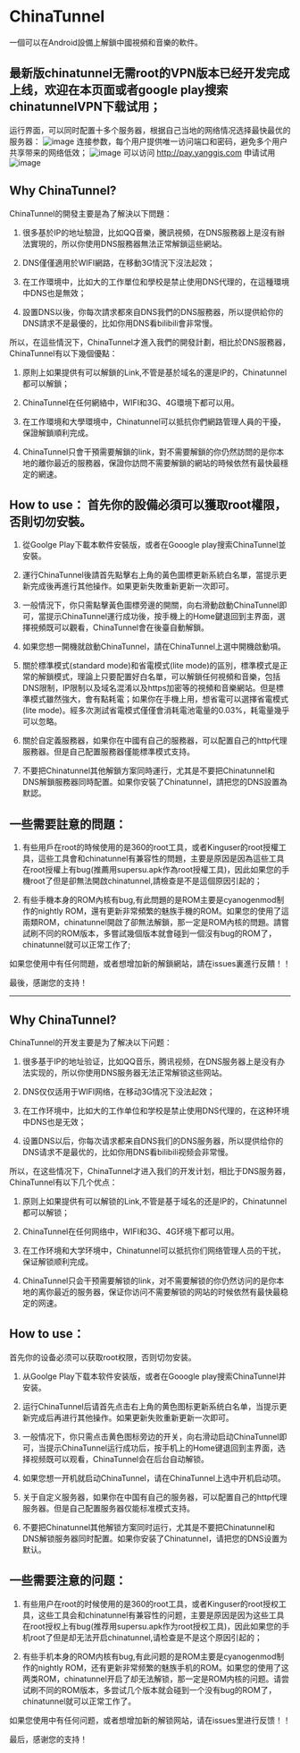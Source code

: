 # ChinaTunnel
一個可以在Android設備上解鎖中國視頻和音樂的軟件。

## 最新版chinatunnel无需root的VPN版本已经开发完成上线，欢迎在本页面或者google play搜索chinatunnelVPN下载试用；
运行界面，可以同时配置十多个服务器，根据自己当地的网络情况选择最快最优的服务器：
![image](https://raw.githubusercontent.com/yanggis/ChinaTunnel/master/chinatunnelVPN2.jpg)
连接参数，每个用户提供唯一访问端口和密码，避免多个用户共享带来的网络低效；
![image](https://raw.githubusercontent.com/yanggis/ChinaTunnel/master/chinatunnelVPN1.jpg)
可以访问 http://pay.yanggis.com 申请试用
![image](https://raw.githubusercontent.com/yanggis/ChinaTunnel/master/chinatunnelVPN3.jpg)

## Why ChinaTunnel?

ChinaTunnel的開發主要是為了解決以下問題：

1. 很多基於IP的地址驗證，比如QQ音樂，騰訊視頻，在DNS服務器上是沒有辦法實現的，所以你使用DNS服務器無法正常解鎖這些網站。

2. DNS僅僅適用於WIFI網路，在移動3G情況下沒法起效；

3. 在工作環境中，比如大的工作單位和學校是禁止使用DNS代理的，在這種環境中DNS也是無效；

4. 設置DNS以後，你每次請求都來自DNS我們的DNS服務器，所以提供給你的DNS請求不是最優的，比如你用DNS看bilibili會非常慢。

所以，在這些情況下，ChinaTunnel才進入我們的開發計劃，相比於DNS服務器，ChinaTunnel有以下幾個優點：

1. 原則上如果提供有可以解鎖的Link,不管是基於域名的還是IP的，Chinatunnel都可以解鎖；

2. ChinaTunnel在任何網絡中，WIFI和3G、4G環境下都可以用。

3. 在工作環境和大學環境中，Chinatunnel可以抵抗你們網路管理人員的干擾，保證解鎖順利完成。

4. ChinaTunnel只會干預需要解鎖的link，對不需要解鎖的你仍然訪問的是你本地的離你最近的服務器，保證你訪問不需要解鎖的網站的時候依然有最快最穩定的網速。

## How to use： 首先你的設備必須可以獲取root權限，否則切勿安裝。

1. 從Goolge Play下載本軟件安裝版，或者在Gooogle play搜索ChinaTunnel並安裝。

2. 運行ChinaTunnel後請首先點擊右上角的黃色圖標更新系統白名單，當提示更新完成後再進行其他操作。如果更新失敗重新更新一次即可。

3. 一般情況下，你只需點擊黃色圖標旁邊的開關，向右滑動啟動ChinaTunnel即可，當提示ChinaTunnel運行成功後，按手機上的Home鍵退回到主界面，選擇視頻既可以觀看，ChinaTunnel會在後臺自動解鎖。

4. 如果您想一開機就啟動ChinaTunnel，請在ChinaTunnel上選中開機啟動項。

5. 關於標準模式(standard mode)和省電模式(lite mode)的區別，標準模式是正常的解鎖模式，理論上只要配置好白名單，可以解鎖任何視頻和音樂，包括DNS限制，IP限制以及域名混淆以及https加密等的視頻和音樂網站。但是標準模式雖然強大，會有點耗電；如果你在手機上用，想省電可以選擇省電模式(lite mode)。經多次測試省電模式僅僅會消耗電池電量的0.03%，耗電量幾乎可以忽略。

6. 關於自定義服務器，如果你在中國有自己的服務器，可以配置自己的http代理服務器。但是自己配置服務器僅能標準模式支持。

7. 不要把Chinatunnel其他解鎖方案同時運行，尤其是不要把Chinatunnel和DNS解鎖服務器同時配置。如果你安裝了Chinatunnel，請把您的DNS設置為默認。


## 一些需要註意的問題：

1. 有些用戶在root的時候使用的是360的root工具，或者Kinguser的root授權工具，這些工具會和chinatunnel有兼容性的問題，主要是原因是因為這些工具在root授權上有bug(推薦用supersu.apk作為root授權工具)，因此如果您的手機root了但是卻無法開啟chinatunnel,請檢查是不是這個原因引起的；

2. 有些手機本身的ROM內核有bug,有此問題的是ROM主要是cyanogenmod制作的nightly ROM，還有更新非常頻繁的魅族手機的ROM。如果您的使用了這兩類ROM，chinatunnel開啟了卻無法解鎖，那一定是ROM內核的問題。請嘗試刷不同的ROM版本，多嘗試幾個版本就會碰到一個沒有bug的ROM了，chinatunnel就可以正常工作了;

如果您使用中有任何問題，或者想增加新的解鎖網站，請在issues裏進行反饋！！

最後，感謝您的支持！

********************************************************************************************************

## Why ChinaTunnel?

ChinaTunnel的开发主要是为了解决以下问题：

1. 很多基于IP的地址验证，比如QQ音乐，腾讯视频，在DNS服务器上是没有办法实现的，所以你使用DNS服务器无法正常解锁这些网站。

2. DNS仅仅适用于WIFI网络，在移动3G情况下没法起效；

3. 在工作环境中，比如大的工作单位和学校是禁止使用DNS代理的，在这种环境中DNS也是无效；

4. 设置DNS以后，你每次请求都来自DNS我们的DNS服务器，所以提供给你的DNS请求不是最优的，比如你用DNS看bilibili视频会非常慢。

所以，在这些情况下，ChinaTunnel才进入我们的开发计划，相比于DNS服务器，ChinaTunnel有以下几个优点：

1. 原则上如果提供有可以解锁的Link,不管是基于域名的还是IP的，Chinatunnel都可以解锁；

2. ChinaTunnel在任何网络中，WIFI和3G、4G环境下都可以用。

3. 在工作环境和大学环境中，Chinatunnel可以抵抗你们网络管理人员的干扰，保证解锁顺利完成。

4. ChinaTunnel只会干预需要解锁的link，对不需要解锁的你仍然访问的是你本地的离你最近的服务器，保证你访问不需要解锁的网站的时候依然有最快最稳定的网速。

## How to use：
首先你的设备必须可以获取root权限，否则切勿安装。

1. 从Goolge Play下载本软件安装版，或者在Gooogle play搜索ChinaTunnel并安装。

2. 运行ChinaTunnel后请首先点击右上角的黄色图标更新系统白名单，当提示更新完成后再进行其他操作。如果更新失败重新更新一次即可。

3. 一般情况下，你只需点击黄色图标旁边的开关，向右滑动启动ChinaTunnel即可，当提示ChinaTunnel运行成功后，按手机上的Home键退回到主界面，选择视频既可以观看，ChinaTunnel会在后台自动解锁。

4. 如果您想一开机就启动ChinaTunnel，请在ChinaTunnel上选中开机启动项。

5. 关于自定义服务器，如果你在中国有自己的服务器，可以配置自己的http代理服务器。但是自己配置服务器仅能标准模式支持。

6. 不要把Chinatunnel其他解锁方案同时运行，尤其是不要把Chinatunnel和DNS解锁服务器同时配置。如果你安装了Chinatunnel，请把您的DNS设置为默认。

## 一些需要注意的问题：

1. 有些用户在root的时候使用的是360的root工具，或者Kinguser的root授权工具，这些工具会和chinatunnel有兼容性的问题，主要是原因是因为这些工具在root授权上有bug(推荐用supersu.apk作为root授权工具)，因此如果您的手机root了但是却无法开启chinatunnel,请检查是不是这个原因引起的；

2. 有些手机本身的ROM内核有bug,有此问题的是ROM主要是cyanogenmod制作的nightly ROM，还有更新非常频繁的魅族手机的ROM。如果您的使用了这两类ROM，chinatunnel开启了却无法解锁，那一定是ROM内核的问题。请尝试刷不同的ROM版本，多尝试几个版本就会碰到一个没有bug的ROM了，chinatunnel就可以正常工作了。

如果您使用中有任何问题，或者想增加新的解锁网站，请在issues里进行反馈！！

最后，感谢您的支持！
